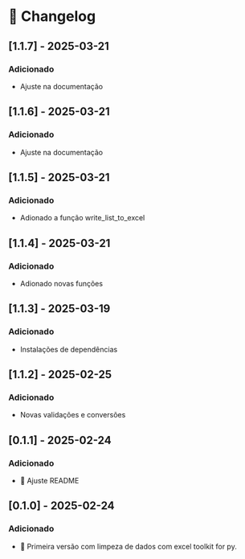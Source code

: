 # 📜 Changelog


## [1.1.7] - 2025-03-21
### Adicionado
- Ajuste na documentação

## [1.1.6] - 2025-03-21
### Adicionado
- Ajuste na documentação

## [1.1.5] - 2025-03-21
### Adicionado
- Adionado a função write_list_to_excel

## [1.1.4] - 2025-03-21
### Adicionado
- Adionado novas funções

## [1.1.3] - 2025-03-19
### Adicionado
- Instalações de dependências

## [1.1.2] - 2025-02-25
### Adicionado
- Novas validações e conversões

## [0.1.1] - 2025-02-24
### Adicionado
- 🚀 Ajuste README

## [0.1.0] - 2025-02-24
### Adicionado
- 🚀 Primeira versão com limpeza de dados com excel toolkit for py.
